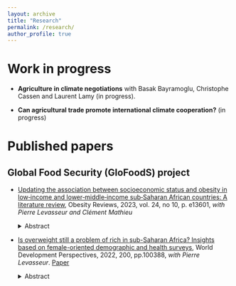 ```yaml
---
layout: archive
title: "Research"
permalink: /research/
author_profile: true
---
```


# Work in progress

* **Agriculture in climate negotiations** with Basak Bayramoglu, Christophe Cassen and Laurent Lamy (in progress).

  
* **Can agricultural trade promote international climate cooperation?** (in progress)




# Published papers

##  Global Food Security (GloFoodS) project

* [Updating the association between socioeconomic status and obesity in low‐income and lower‐middle‐income sub‐Saharan African countries: A literature review](https://link.springer.com/article/10.1007/s41885-020-00060-5), Obesity Reviews,  2023, vol. 24, no 10, p. e13601, _with Pierre Levasseur and Clément Mathieu_

    <details><summary>Abstract</summary><p align="justify"><em>Globally, the literature tends to emphasize negative associations between socioeconomic status (SES) and bodyweight in countries improving their economic development. However, little is known about the social distribution of obesity in sub-Saharan Africa (SSA) where economic growth has been highly heterogeneous the last decades. This paper reviews an exhaustive set of recent empirical studies examining its association in low-income and lower-middle-income countries in SSA. Although there is evidence of a positive association between SES and obesity in low-income countries, we found mixed associations in lower-middle-income countries, potentially providing evidence of a social reversal of the obesity burden.</em></p></details>



* [Is overweight still a problem of rich in sub-Saharan Africa? Insights based on female-oriented demographic and health surveys](https://www.sciencedirect.com/science/article/abs/pii/S2452292921001041), World Development Perspectives, 2022, 200, pp.100388, _with Pierre Levasseur_. [Paper](https://hal.science/hal-03511042v1)

    <details><summary>Abstract</summary><p align="justify"><em>To most people, sub-Saharan Africa (SSA) is synonymous with hunger and starvation. However, overweight and obesity are currently also a major public health concern in this region, sometimes even more than the prevalence of underweight. Despite the significant increase in the average body mass index (BMI) in SSA, the existing literature still considers a positive association between household socioeconomic status (SES) and individual BMI, suggesting that excess weight is a symbol of wealth while thinness is linked to poverty. This article aims to update this traditional and probably outdated perception by investigating potential nonlinearities and heterogeneity in the relationship between SES and BMI in SSA. First, we pool several cross-sectional female adult-oriented demographic and health surveys that are representative of a large number of SSA countries from 1990 to 2019. Second, we implement both ordinary least-squares (OLS) and instrumental variables (IV) regressions. Once a comprehensive set of observed characteristics was controlled for, OLS estimates suggest a nonlinear association between SES indicators and female BMI, taking a U-inverted shape. IV corrections controlling for reverse causality and unobserved heterogeneity reveal similar trends, confirming the overrepresentation of excess weight in intermediate levels of wealth and education. Furthermore, this study dates the social shift of the obesity burden in SSA: changing from positive to curvilinear from the end of the 1990s, including for countries currently classified as lower middle income. To conclude, this article contributes to the literature demonstrating the ongoing nutrition transition in SSA and the role of an emergent middle class in the rise of the obesity epidemic. This result has important implications for public health policies.</em></p></details>

